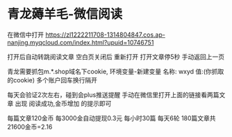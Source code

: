 # 青龙薅羊毛-微信阅读
在微信中打开  https://zl1222211708-1314804847.cos.ap-nanjing.myqcloud.com/index.html?upuid=10746751

打开后自动转跳阅读文章 空白页关闭后 重新打开 
打开文章停5秒 手动返回上一页

青龙需要抓包m.*.shop域名下cookie,
环境变量-新建变量 名称: wxyd  值:(你抓取的cookie)
多个账户回车换行隔开

每天会验证2次左右，碰到会plus推送提醒
手动在微信里打开上面的链接看两篇文章 
出现 阅读成功,金币增加 的提示即可

每篇文章120金币 每3000金自动提现0.3元 
每小时30篇 每天6轮 180篇文章共21600金币=2.16
